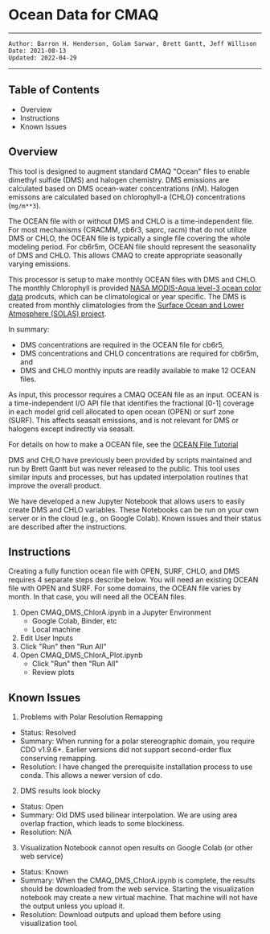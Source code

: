 Ocean Data for CMAQ
===================

---
    Author: Barron H. Henderson, Golam Sarwar, Brett Gantt, Jeff Willison
    Date: 2021-08-13
    Updated: 2022-04-29
---


Table of Contents
-----------------

* Overview
* Instructions
* Known Issues

Overview
--------

This tool is designed to augment standard CMAQ "Ocean" files to enable dimethyl
sulfide (DMS) and halogen chemistry. DMS emissions are calculated based on DMS
ocean-water concentrations (nM). Halogen emissons are calculated based on
chlorophyll-a (CHLO) concentrations (`mg/m**3`).

The OCEAN file with or without DMS and CHLO is a time-independent file. For
most mechanisms (CRACMM, cb6r3, saprc, racm) that do not utilize DMS or CHLO,
the OCEAN file is typically a single file covering the whole modeling period.
For cb6r5m, OCEAN file should represent the seasonality of DMS and CHLO. This
allows CMAQ to create appropriate seasonally varying emissions.

This processor is setup to make monthly OCEAN files with DMS and CHLO. The
monthly Chlorophyll is provided [NASA MODIS-Aqua level-3 ocean color data](https://oceancolor.gsfc.nasa.gov)
prodcuts, which can be climatological or year specific. The DMS is created
from monthly climatologies from the
[Surface Ocean and Lower Atmosphere (SOLAS) project](https://www.bodc.ac.uk/solas_integration/).

In summary:
* DMS concentrations are required in the OCEAN file for cb6r5,
* DMS concentrations and CHLO concentrations are required for cb6r5m, and
* DMS and CHLO monthly inputs are readily available to make 12 OCEAN files.

As input, this processor requires a CMAQ OCEAN file as an input. OCEAN is a
time-independent I/O API file that identifies the fractional [0-1] coverage
in each model grid cell allocated to open ocean (OPEN) or surf zone (SURF).
This affects seasalt emissions, and is not relevant for DMS or halogens
except indirectly via seasalt.

For details on how to make a OCEAN file, see the [OCEAN File Tutorial](../../DOCS/Users_Guide/Tutorials/CMAQ_UG_tutorial_oceanfile.md)

DMS and CHLO have previously been provided by scripts maintained and run by
Brett Gantt but was never released to the public. This tool uses similar inputs
and processes, but has updated interpolation routines that improve the overall
product.

We have developed a new Jupyter Notebook that allows users to easily create
DMS and CHLO variables. These Notebooks can be run on your own server or in the
cloud (e.g., on Google Colab). Known issues and their status are described after
the instructions.


Instructions
------------

Creating a fully function ocean file with OPEN, SURF, CHLO, and DMS requires 4
separate steps describe below. You will need an existing OCEAN file with OPEN
and SURF. For some domains, the OCEAN file varies by month. In that case, you
will need all the OCEAN files.

1. Open CMAQ_DMS_ChlorA.ipynb in a Jupyter Environment
    * Google Colab, Binder, etc
    * Local machine
2. Edit User Inputs
3. Click "Run" then "Run All"
4. Open CMAQ_DMS_ChlorA_Plot.ipynb
    * Click "Run" then "Run All"
    * Review plots

Known Issues
------------

1. Problems with Polar Resolution Remapping
  * Status: Resolved
  * Summary: When running for a polar stereographic domain, you require CDO v1.9.6+. Earlier versions did not support second-order flux conserving remapping.
  * Resolution: I have changed the prerequisite installation process to use conda. This allows a newer version of cdo.
2. DMS results look blocky
  * Status: Open
  * Summary: Old DMS used bilinear interpolation. We are using area overlap fraction, which leads to some blockiness.
  * Resolution: N/A
3. Visualization Notebook cannot open results on Google Colab (or other web service)
  * Status: Known
  * Summary: When the CMAQ_DMS_ChlorA.ipynb is complete, the results should be downloaded from the web service. Starting the visualization notebook may create a new virtual machine. That machine will not have the output unless you upload it.
  * Resolution: Download outputs and upload them before using visualization tool.
